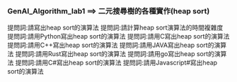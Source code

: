### GenAI_Algorithm_lab1 ==> 二元搜尋樹的各種實作(heap sort)

提問詞:請寫出heap sort的演算法
提問詞:請計算heap sort演算法的時間複雜度
提問詞:請用Python寫出heap sort的演算法
提問詞:請用C寫出heap sort的演算法
提問詞:請用C++寫出heap sort的演算法
提問詞:請用JAVA寫出heap sort的演算法
提問詞:請用Rust寫出heap sort的演算法
提問詞:請用go寫出heap sort的演算法
提問詞:請用C#寫出heap sort的演算法
提問詞:請用Javascript#寫出heap sort的演算法
